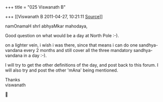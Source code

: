 +++
title = "025 Viswanath B"

+++
[[Viswanath B	2011-04-27, 10:21:11 [Source](https://groups.google.com/g/samskrita/c/Byb5vBi_LQk)]]



namOnamaH shrI abhyaMkar mahodaya,  
  
Good question on what would be a day at North Pole :-).  
  
on a lighter vein, i wish i was there, since that means i can do one sandhya-vandana every 2 months and still cover all the three mandatory sandhya-vandana in a day :-).  
  
I will try to get the other definitions of the day, and post back to this forum. I will also try and post the other 'mAna' being mentioned.  
  
Thanks  
viswanath



